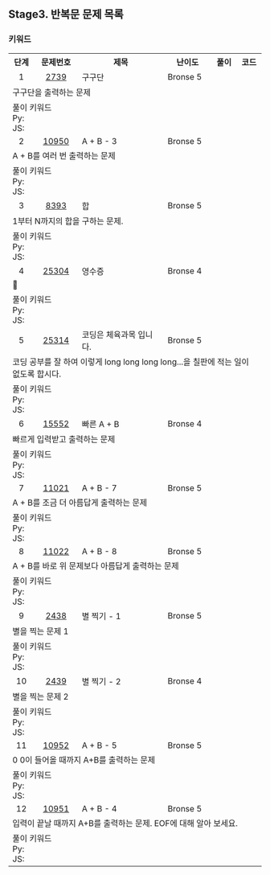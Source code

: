## Stage3. 반복문 문제 목록
### 키워드

<table>
  <tr>
    <th>단계</th>
    <th>문제번호</th>
    <th>제목</th>
    <th>난이도</th>
    <th>풀이</th>
    <th>코드</th>
  </tr>
  <tr>
    <td align="center">1</td>
    <td align="center"><a href="https://www.acmicpc.net/problem/2739">2739</a></td>
    <td aligh="center">구구단</td>
    <td aligh="center">Bronse 5</td>
    <td aligh="center"></td>
    <td aligh="center"></td>
  </tr>
  <tr><td colspan="6">구구단을 출력하는 문제</td></tr>
  <tr><td colspan="6">
    <div>풀이 키워드
      <br>Py:
      <br>JS:
    </div>
  </td></tr>
  <td align="center">2</td>
    <td align="center"><a href="https://www.acmicpc.net/problem/10950">10950</a></td>
    <td aligh="center">A + B - 3</td>
    <td aligh="center">Bronse 5</td>
    <td aligh="center"></td>
    <td aligh="center"></td>
  </tr>
  <tr><td colspan="6">A + B를 여러 번 출력하는 문제</td></tr>
  <tr><td colspan="6">
    <div>풀이 키워드
      <br>Py:
      <br>JS:
    </div>
  </td></tr>
    <td align="center">3</td>
    <td align="center"><a href="https://www.acmicpc.net/problem/8393">8393</a></td>
    <td aligh="center">합</td>
    <td aligh="center">Bronse 5</td>
    <td aligh="center"></td>
    <td aligh="center"></td>
  </tr>
  <tr><td colspan="6">1부터 N까지의 합을 구하는 문제.</td></tr>
  <tr><td colspan="6">
    <div>풀이 키워드
      <br>Py:
      <br>JS:
    </div>
  </td></tr>
    <td align="center">4</td>
    <td align="center"><a href="https://www.acmicpc.net/problem/25304">25304</a></td>
    <td aligh="center">영수증</td>
    <td aligh="center">Bronse 4</td>
    <td aligh="center"></td>
    <td aligh="center"></td>
  </tr>
  <tr><td colspan="6">💸</td></tr>
  <tr><td colspan="6">
    <div>풀이 키워드
      <br>Py:
      <br>JS:
    </div>
  </td></tr>
    <td align="center">5</td>
    <td align="center"><a href="https://www.acmicpc.net/problem/25314">25314</a></td>
    <td aligh="center">코딩은 체육과목 입니다.</td>
    <td aligh="center">Bronse 5</td>
    <td aligh="center"></td>
    <td aligh="center"></td>
  </tr>
  <tr><td colspan="6">코딩 공부를 잘 하여 이렇게 long long long long...을 칠판에 적는 일이 없도록 합시다.</td></tr>
  <tr><td colspan="6">
    <div>풀이 키워드
      <br>Py:
      <br>JS:
    </div>
  </td></tr>
  <td align="center">6</td>
    <td align="center"><a href="https://www.acmicpc.net/problem/15552">15552</a></td>
    <td aligh="center">빠른 A + B</td>
    <td aligh="center">Bronse 4</td>
    <td aligh="center"></td>
    <td aligh="center"></td>
  </tr>
  <tr><td colspan="6">빠르게 입력받고 출력하는 문제</td></tr>
  <tr><td colspan="6">
    <div>풀이 키워드
      <br>Py:
      <br>JS:
    </div>
  </td></tr>
  <td align="center">7</td>
    <td align="center"><a href="https://www.acmicpc.net/problem/11021">11021</a></td>
    <td aligh="center">A + B - 7</td>
    <td aligh="center">Bronse 5</td>
    <td aligh="center"></td>
    <td aligh="center"></td>
  </tr>
  <tr><td colspan="6">A + B를 조금 더 아름답게 출력하는 문제</td></tr>
  <tr><td colspan="6">
    <div>풀이 키워드
      <br>Py:
      <br>JS:
    </div>
  </td></tr>
  <td align="center">8</td>
    <td align="center"><a href="https://www.acmicpc.net/problem/11022">11022</a></td>
    <td aligh="center">A + B - 8</td>
    <td aligh="center">Bronse 5</td>
    <td aligh="center"></td>
    <td aligh="center"></td>
  </tr>
  <tr><td colspan="6">A + B를 바로 위 문제보다 아름답게 출력하는 문제</td></tr>
  <tr><td colspan="6">
    <div>풀이 키워드
      <br>Py:
      <br>JS:
    </div>
  </td></tr>
    <td align="center">9</td>
    <td align="center"><a href="https://www.acmicpc.net/problem/2438">2438</a></td>
    <td aligh="center">별 찍기 - 1</td>
    <td aligh="center">Bronse 5</td>
    <td aligh="center"></td>
    <td aligh="center"></td>
  </tr>
  <tr><td colspan="6">별을 찍는 문제 1</td></tr>
  <tr><td colspan="6">
    <div>풀이 키워드
      <br>Py:
      <br>JS:
    </div>
  </td></tr>
    <td align="center">10</td>
    <td align="center"><a href="https://www.acmicpc.net/problem/2439">2439</a></td>
    <td aligh="center">별 찍기 - 2</td>
    <td aligh="center">Bronse 4</td>
    <td aligh="center"></td>
    <td aligh="center"></td>
  </tr>
  <tr><td colspan="6">별을 찍는 문제 2</td></tr>
  <tr><td colspan="6">
    <div>풀이 키워드
      <br>Py:
      <br>JS:
    </div>
  </td></tr>
    <td align="center">11</td>
    <td align="center"><a href="https://www.acmicpc.net/problem/10952">10952</a></td>
    <td aligh="center">A + B - 5</td>
    <td aligh="center">Bronse 5</td>
    <td aligh="center"></td>
    <td aligh="center"></td>
  </tr>
  <tr><td colspan="6">0 0이 들어올 때까지 A+B를 출력하는 문제</td></tr>
  <tr><td colspan="6">
    <div>풀이 키워드
      <br>Py:
      <br>JS:
    </div>
  </td></tr>
    <td align="center">12</td>
    <td align="center"><a href="https://www.acmicpc.net/problem/10951">10951</a></td>
    <td aligh="center">A + B - 4</td>
    <td aligh="center">Bronse 5</td>
    <td aligh="center"></td>
    <td aligh="center"></td>
  </tr>
  <tr><td colspan="6">입력이 끝날 때까지 A+B를 출력하는 문제. EOF에 대해 알아 보세요.</td></tr>
  <tr><td colspan="6">
    <div>풀이 키워드
      <br>Py:
      <br>JS:
    </div>
  </td></tr>
</table>
